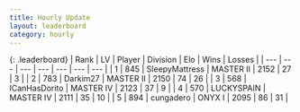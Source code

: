 ```yaml
---
title: Hourly Update
layout: leaderboard
category: hourly
---
```


{: .leaderboard}
| Rank | LV | Player | Division | Elo | Wins | Losses |
| --- | --- | --- | --- | --- | --- | --- |
| <span data-change="0">1</span> | 845 | <span title="ID: 153129">SleepyMattress</span> | MASTER II | <span data-change="0">2152</span> | <span data-change="0">27</span> | <span data-change="0">3</span> |
| <span data-change="0">2</span> | 783 | <span title="ID: 694036">Darkim27</span> | MASTER II | <span data-change="0">2150</span> | <span data-change="0">74</span> | <span data-change="0">26</span> |
| <span data-change="0">3</span> | 568 | <span title="ID: 415713">ICanHasDorito</span> | MASTER IV | <span data-change="0">2123</span> | <span data-change="0">37</span> | <span data-change="0">9</span> |
| <span data-change="0">4</span> | 570 | <span title="ID: 623829">LUCKYSPAIN</span> | MASTER IV | <span data-change="0">2111</span> | <span data-change="0">35</span> | <span data-change="0">10</span> |
| <span data-change="0">5</span> | 894 | <span title="ID: 54134">cungadero</span> | ONYX I | <span data-change="8">2095</span> | <span data-change="4">86</span> | <span data-change="1">31</span> |